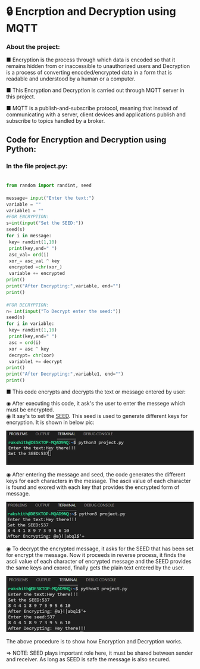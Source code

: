 # 🔒 Encrption and Decryption using MQTT
### About the project:
■ Encryption is the process through which data is encoded so that it remains hidden from or inaccessible to unauthorized users and Decryption is a process of converting encoded/encrypted data in a form that is readable and understood by a human or a computer.
<br>

■ This Encryption and Decryption is carried out through MQTT server in this project.
<br>

■ MQTT is a publish-and-subscribe protocol, meaning that instead of communicating with a server, client devices and applications publish and subscribe to topics handled by a broker.

## Code for Encryption and Decryption using Python:
   
   ### In the file project.py:
   ``` python
   
from random import randint, seed

message= input("Enter the text:")
variable = ""
variable1 = ""
#FOR ENCRYPTION:
s=int(input("Set the SEED:"))
seed(s)
for i in message:
    key= randint(1,10)
    print(key,end=" ")
    asc_val= ord(i)
    xor_= asc_val ^ key
    encrypted =chr(xor_)
    variable += encrypted
print()
print("After Encrypting:",variable, end="")
print()

#FOR DECRYPTION:
n= int(input("To Decrypt enter the seed:"))
seed(n)
for i in variable:
    key= randint(1,10)
    print(key,end=" ")
    asc = ord(i)
    xor = asc ^ key
    decrypt= chr(xor)
    variable1 += decrypt
print()
print("After Decrypting:",variable1, end="")
print()

```

 ■ This code encrypts and decrypts the text or message entered by user:
 
   ◉ After executing this code, it ask's the user to enter the messege which must be encrypted.
   <br>
   ◉ It say's to set the [SEED](https://www.geeksforgeeks.org/random-seed-in-python/#:~:text=Seed%20function%20is%20used%20to,number%20generated%20by%20the%20generator). This seed is used to generate different keys for encryption. It is shown in below pic: 
   <br>
   
   <img src="ref_pic/exe_1.jpg">
   <p align= "center">
   </p>
  
   ◉ After entering the message and seed, the code generates the different keys for each characters in the message. The ascii value of each character is found and exored with each key that provides the encrypted form of message.
  <br>
   
  <img src= "ref_pic/exe_2.jpg">
  <p align= "center">
  </p>
  
   ◉ To decrypt the encrypted message, it asks for the SEED that has been set for encrypt the message. Now it proceeds in reverse process, it finds the ascii value of each character of encrypted message and the SEED provides the same keys and exored, finally gets the plain text entered by the user.
   <br>
   
   <img src= "ref_pic/exe_3.jpg">
   <p align= "center">
   </p>
    
 The above procedure is to show how Encryption and Decryption works.
 
 ⇒ NOTE: SEED plays important role here, it must be shared between sender and receiver. As long as SEED is safe the message is also secured.
